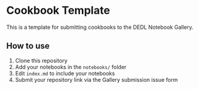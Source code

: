 # Cookbook Template

This is a template for submitting cookbooks to the DEDL Notebook Gallery.

## How to use

1. Clone this repository
2. Add your notebooks in the `notebooks/` folder
3. Edit `index.md` to include your notebooks
4. Submit your repository link via the Gallery submission issue form
